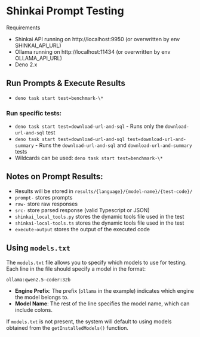 # Shinkai Prompt Testing

Requirements 
* Shinkai API running on http://localhost:9950 (or overwritten by env SHINKAI_API_URL)
* Ollama running on http://localhost:11434 (or overwritten by env OLLAMA_API_URL)
* Deno 2.x

## Run Prompts & Execute Results
* `deno task start test=benchmark-\*`

### Run specific tests:
* `deno task start test=download-url-and-sql` - Runs only the `download-url-and-sql` test
* `deno task start test=download-url-and-sql test=download-url-and-summary` - Runs the `download-url-and-sql` and `download-url-and-summary` tests
* Wildcards can be used: `deno task start test=benchmark-\*`

## Notes on Prompt Results:
* Results will be stored in `results/{language}/{model-name}/{test-code}/` 
* `prompt-` stores prompts 
* `raw-` store raw responses
* `src-` store parsed response (valid Typescript or JSON)
* `shinkai_local_tools.py` stores the dynamic tools file used in the test
* `shinkai-local-tools.ts` stores the dynamic tools file used in the test
* `execute-output` stores the output of the executed code

## Using `models.txt`
The `models.txt` file allows you to specify which models to use for testing. Each line in the file should specify a model in the format:

```
ollama:qwen2.5-coder:32b
```

- **Engine Prefix**: The prefix (`ollama` in the example) indicates which engine the model belongs to.
- **Model Name**: The rest of the line specifies the model name, which can include colons.

If `models.txt` is not present, the system will default to using models obtained from the `getInstalledModels()` function.

